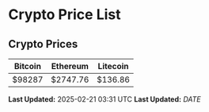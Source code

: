 # Crypto Price List

## Crypto Prices
| Bitcoin | Ethereum | Litecoin |
| ------- | -------- | -------- |
| $98287 | $2747.76 | $136.86 |
**Last Updated:** 2025-02-21 03:31 UTC
**Last Updated:** $DATE$

